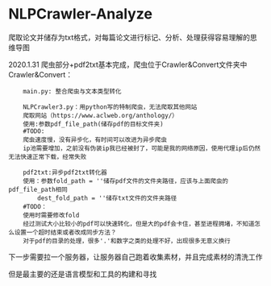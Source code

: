 # NLPCrawler-Analyze
爬取论文并储存为txt格式，对每篇论文进行标记、分析、处理获得容易理解的思维导图

2020.1.31 爬虫部分+pdf2txt基本完成，爬虫位于Crawler&Convert文件夹中
    Crawler&Convert：
    
        main.py: 整合爬虫与文本类型转化
        
        NLPCrawler3.py：用python写的特制爬虫，无法爬取其他网站
        爬取网站（https://www.aclweb.org/anthology/）
        使用:参数pdf_file_path(储存pdf的目标文件夹)
        #TODO: 
        爬虫速度慢，没有异步化，有时间可以改进为异步爬虫
        ip池需要增加，之前没有伪装ip我已经被封了，可能是我的网络原因，使用代理ip后仍然无法快速正常下载，经常失败
        
        pdf2txt:异步pdf2txt转化器
        使用：参数fold_path = ''储存pdf文件的文件夹路径，应该与上面爬虫的pdf_file_path相同
            dest_fold_path = ''储存txt文件的文件夹路径
        #TODO：
        使用时需要修改fold
        经过测试大小比较小的pdf可以快速转化，但是大的pdf会卡住，甚至进程拥堵，不知道怎么设置一个超时结束或者改成同步方法？
        对于pdf的目录的处理，很多'.'和数字之类的处理不好，出现很多无意义换行

下一步需要拉一个服务器，让服务器自己跑着收集素材，并且完成素材的清洗工作

但是最主要的还是语言模型和工具的构建和寻找
